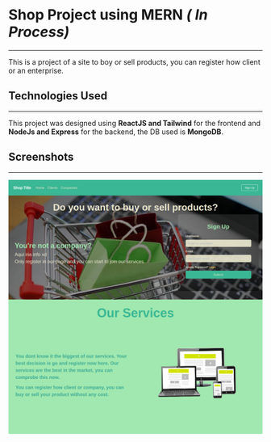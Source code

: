 # Shop Project using MERN *( In Process)*
----------------

This is a project of a site to boy or sell products, you can register how client or an enterprise.

## Technologies Used
----------------

This project was designed using **ReactJS and Tailwind** for the frontend and **NodeJs and Express** for the backend, the DB used is **MongoDB**.

## Screenshots
----------------
![ Landing Page](./docs/img/landingPage.png)